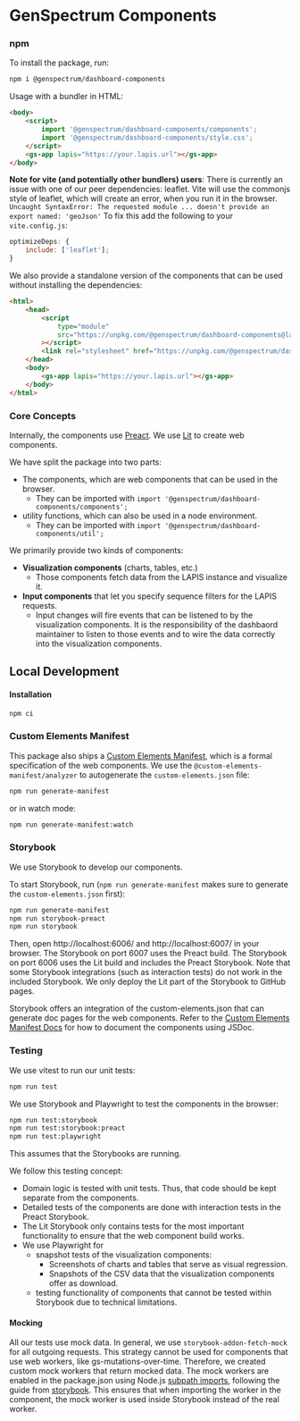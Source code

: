 # GenSpectrum Components

### npm

To install the package, run:

```bash
npm i @genspectrum/dashboard-components
```

Usage with a bundler in HTML:

```html
<body>
    <script>
        import '@genspectrum/dashboard-components/components';
        import '@genspectrum/dashboard-components/style.css';
    </script>
    <gs-app lapis="https://your.lapis.url"></gs-app>
</body>
```

**Note for vite (and potentially other bundlers) users**:
There is currently an issue with one of our peer dependencies: leaflet.
Vite will use the commonjs style of leaflet, which will create an error, when you run it in the browser.
`Uncaught SyntaxError: The requested module ... doesn't provide an export named: 'geoJson'`
To fix this add the following to your `vite.config.js`:

```js
optimizeDeps: {
    include: ['leaflet'];
}
```

We also provide a standalone version of the components that can be used without installing the dependencies:

```html
<html>
    <head>
        <script
            type="module"
            src="https://unpkg.com/@genspectrum/dashboard-components@latest/standalone-bundle/dashboard-components.js"
        ></script>
        <link rel="stylesheet" href="https://unpkg.com/@genspectrum/dashboard-components@latest/dist/style.css" />
    </head>
    <body>
        <gs-app lapis="https://your.lapis.url"></gs-app>
    </body>
</html>
```

### Core Concepts

Internally, the components use [Preact](https://preactjs.com/).
We use [Lit](https://lit.dev/) to create web components.

We have split the package into two parts:

- The components, which are web components that can be used in the browser.
    - They can be imported with `import '@genspectrum/dashboard-components/components';`
- utility functions, which can also be used in a node environment.
    - They can be imported with `import '@genspectrum/dashboard-components/util';`

We primarily provide two kinds of components:

- **Visualization components** (charts, tables, etc.)
    - Those components fetch data from the LAPIS instance and visualize it.
- **Input components** that let you specify sequence filters for the LAPIS requests.
    - Input changes will fire events that can be listened to by the visualization components.
      It is the responsibility of the dashbaord maintainer to listen to those events
      and to wire the data correctly into the visualization components.

## Local Development

#### Installation

```bash
npm ci
```

### Custom Elements Manifest

This package also ships a [Custom Elements Manifest](https://custom-elements-manifest.open-wc.org/),
which is a formal specification of the web components.
We use the `@custom-elements-manifest/analyzer` to autogenerate the `custom-elements.json` file:

```bash
npm run generate-manifest
```

or in watch mode:

```bash
npm run generate-manifest:watch
```

### Storybook

We use Storybook to develop our components.

To start Storybook, run (`npm run generate-manifest` makes sure to generate the `custom-elements.json` first):

```bash
npm run generate-manifest
npm run storybook-preact
npm run storybook
```

Then, open http://localhost:6006/ and http://localhost:6007/ in your browser.
The Storybook on port 6007 uses the Preact build.
The Storybook on port 6006 uses the Lit build and includes the Preact Storybook.
Note that some Storybook integrations (such as interaction tests) do not work in the included Storybook.
We only deploy the Lit part of the Storybook to GitHub pages.

Storybook offers an integration of the custom-elements.json that can generate doc pages for the web components.
Refer to the
[Custom Elements Manifest Docs](https://custom-elements-manifest.open-wc.org/analyzer/getting-started/#documenting-your-components)
for how to document the components using JSDoc.

### Testing

We use vitest to run our unit tests:

```bash
npm run test
```

We use Storybook and Playwright to test the components in the browser:

```bash
npm run test:storybook
npm run test:storybook:preact
npm run test:playwright
```

This assumes that the Storybooks are running.

We follow this testing concept:

- Domain logic is tested with unit tests. Thus, that code should be kept separate from the components.
- Detailed tests of the components are done with interaction tests in the Preact Storybook.
- The Lit Storybook only contains tests for the most important functionality to ensure that the web component build
  works.
- We use Playwright for
    - snapshot tests of the visualization components:
        - Screenshots of charts and tables that serve as visual regression.
        - Snapshots of the CSV data that the visualization components offer as download.
    - testing functionality of components that cannot be tested within Storybook due to technical limitations.

#### Mocking

All our tests use mock data. In general, we use `storybook-addon-fetch-mock` for all outgoing requests. This strategy
cannot be used for components that use web workers, like gs-mutations-over-time. Therefore, we created custom mock
workers that return mocked data. The mock workers are enabled in the package.json using
Node.js [subpath imports](https://nodejs.org/api/packages.html#subpath-imports), following the guide
from [storybook](https://storybook.js.org/docs/writing-stories/mocking-data-and-modules/mocking-modules). This ensures
that when importing the worker in the component, the mock worker is used inside Storybook instead of the real worker.
